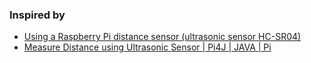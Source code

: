 

### Inspired by
* [Using a Raspberry Pi distance sensor (ultrasonic sensor HC-SR04)](https://tutorials-raspberrypi.com/raspberry-pi-ultrasonic-sensor-hc-sr04/)
* [Measure Distance using Ultrasonic Sensor | Pi4J | JAVA | Pi](https://www.hackster.io/weargenius/measure-distance-using-ultrasonic-sensor-pi4j-java-pi-48a249)